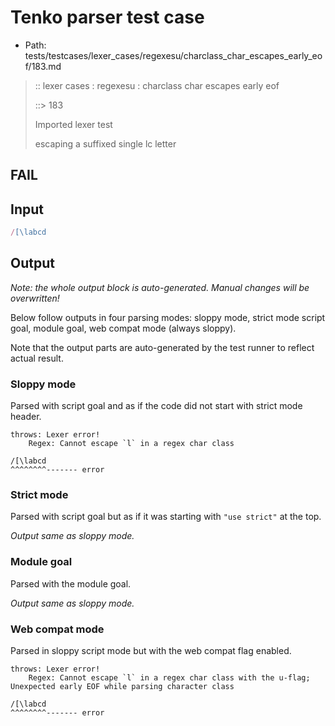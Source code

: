 # Tenko parser test case

- Path: tests/testcases/lexer_cases/regexesu/charclass_char_escapes_early_eof/183.md

> :: lexer cases : regexesu : charclass char escapes early eof
>
> ::> 183
>
> Imported lexer test
>
> escaping a suffixed single lc letter

## FAIL

## Input

`````js
/[\labcd
`````

## Output

_Note: the whole output block is auto-generated. Manual changes will be overwritten!_

Below follow outputs in four parsing modes: sloppy mode, strict mode script goal, module goal, web compat mode (always sloppy).

Note that the output parts are auto-generated by the test runner to reflect actual result.

### Sloppy mode

Parsed with script goal and as if the code did not start with strict mode header.

`````
throws: Lexer error!
    Regex: Cannot escape `l` in a regex char class

/[\labcd
^^^^^^^^------- error
`````

### Strict mode

Parsed with script goal but as if it was starting with `"use strict"` at the top.

_Output same as sloppy mode._

### Module goal

Parsed with the module goal.

_Output same as sloppy mode._

### Web compat mode

Parsed in sloppy script mode but with the web compat flag enabled.

`````
throws: Lexer error!
    Regex: Cannot escape `l` in a regex char class with the u-flag; Unexpected early EOF while parsing character class

/[\labcd
^^^^^^^^------- error
`````

